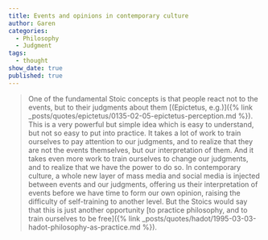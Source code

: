 ```yaml
---
title: Events and opinions in contemporary culture
author: Garen
categories:
  - Philosophy
  - Judgment
tags:
  - thought
show_date: true
published: true
---
```

> One of the fundamental Stoic concepts is that people react not to the events, but to their judgments about them [(Epictetus, e.g.)]({% link _posts/quotes/epictetus/0135-02-05-epictetus-perception.md %}). This is a very powerful but simple idea which is easy to understand, but not so easy to put into practice. It takes a lot of work to train ourselves to pay attention to our judgments, and to realize that they are not the events themselves, but our interpretation of them. And it takes even more work to train ourselves to change our judgments, and to realize that we have the power to do so. In contemporary culture, a whole new layer of mass media and social media is injected between events and our judgments, offering us their interpretation of events before we have time to form our own opinion, raising the difficulty of self-training to another level. But the Stoics would say that this is just another opportunity [to practice philosophy, and to train ourselves to be free]({% link _posts/quotes/hadot/1995-03-03-hadot-philosophy-as-practice.md %}).